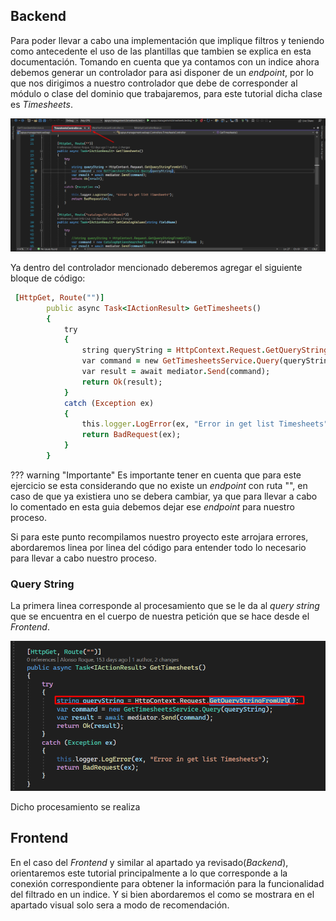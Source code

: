 ## **Backend**

Para poder llevar a cabo una implementación que implique filtros y teniendo como antecedente el uso de las plantillas que tambien se explica en esta documentación. Tomando en cuenta
que ya contamos con un indice ahora debemos generar un controlador para asi disponer de un *endpoint*, por lo que nos dirigimos a nuestro controlador que debe de corresponder al módulo
o clase del dominio que trabajaremos, para este tutorial dicha clase es *Timesheets*.

![Untitled](Resources/Filtros01_ControllerName.png)

Ya dentro del controlador mencionado deberemos agregar el siguiente bloque de código:

```ruby
 [HttpGet, Route("")]
        public async Task<IActionResult> GetTimesheets()
        {
            try
            {
                string queryString = HttpContext.Request.GetQueryStringFromUrl();
                var command = new GetTimesheetsService.Query(queryString);
                var result = await mediator.Send(command);
                return Ok(result);
            }
            catch (Exception ex)
            {
                this.logger.LogError(ex, "Error in get list Timesheets");
                return BadRequest(ex);
            }
        }
```

??? warning "Importante"
    Es importante tener en cuenta que para este ejercicio se esta considerando que no existe un *endpoint* con ruta "", en caso de que ya existiera uno se debera cambiar, ya que para llevar a cabo lo comentado en esta guia debemos dejar ese *endpoint* para nuestro proceso.

Si para este punto recompilamos nuestro proyecto este arrojara errores, abordaremos linea por linea del código para entender todo lo necesario para llevar a cabo nuestro proceso.

### Query String

La primera linea corresponde al procesamiento que se le da al *query string* que se encuentra en el cuerpo de nuestra petición que se hace desde el *Frontend*.

![Untitled](Resources/Filtros02_queryStringLine.png)

Dicho procesamiento se realiza 


## **Frontend**

En el caso del *Frontend* y similar al apartado ya revisado(*Backend*), orientaremos este tutorial principalmente a lo que corresponde a la conexión correspondiente para obtener la información
para la funcionalidad del filtrado en un indice. Y si bien abordaremos el como se mostrara en el apartado visual solo sera a modo de recomendación. 